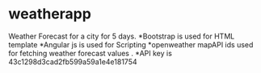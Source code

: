 # weatherapp
Weather Forecast for a city for 5 days. 
*Bootstrap is used for  HTML template 
*Angular js is used for Scripting 
*openweather mapAPI ids used for fetching weather forecast values . 
*API key is 43c1298d3cad2fb599a59a1e4e181754

